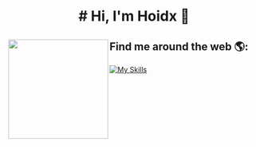 <h1 align="center"># Hi, I'm Hoidx 👋 </h1>


## Find me around the web 🌎: <img align="left" width="200" height="200" src="https://media.tenor.com/i_K3zWsgcG8AAAAi/hacker-pepe.gif"/>









[![My Skills](https://skillicons.dev/icons?i=react,next,tailwind,redux,bootstrap,mongodb,graphql,firebase,jest,figma&perline=10)](https://skillicons.dev)

